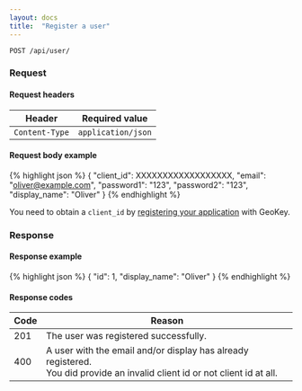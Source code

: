 ```yaml
---
layout: docs
title:  "Register a user"
---
```


``````
POST /api/user/
``````

### Request

#### Request headers

Header            | Required value
------------------|-------------
`Content-Type`    | `application/json`

#### Request body example

{% highlight json %}
{
  "client_id": XXXXXXXXXXXXXXXXXX,
  "email": "oliver@example.com",
  "password1": "123",
  "password2": "123",
  "display_name": "Oliver"
}
{% endhighlight %}

You need to obtain a `client_id` by [registering your application]({{site.url}}help/register-your-app.html) with GeoKey.

### Response

#### Response example

{% highlight json %}
{
  "id": 1,
  "display_name": "Oliver"
}
{% endhighlight %}

#### Response codes

Code  |  Reason
------|-----------------------------------------
 201  | The user was registered successfully.
 400  | A user with the email and/or display has already registered. <br>You did provide an invalid client id or not client id at all.
